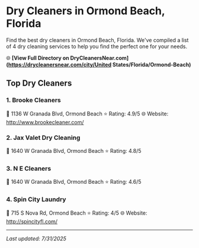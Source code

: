 # Dry Cleaners in Ormond Beach, Florida

Find the best dry cleaners in Ormond Beach, Florida. We've compiled a list of 4 dry cleaning services to help you find the perfect one for your needs.

🌐 **[View Full Directory on DryCleanersNear.com](https://drycleanersnear.com/city/United States/Florida/Ormond-Beach)**

## Top Dry Cleaners

### 1. Brooke Cleaners
📍 1136 W Granada Blvd, Ormond Beach
⭐ Rating: 4.9/5
🌐 Website: http://www.brookecleaner.com/

### 2. Jax Valet Dry Cleaning
📍 1640 W Granada Blvd, Ormond Beach
⭐ Rating: 4.8/5

### 3. N E Cleaners
📍 1640 W Granada Blvd, Ormond Beach
⭐ Rating: 4.6/5

### 4. Spin City Laundry
📍 715 S Nova Rd, Ormond Beach
⭐ Rating: 4/5
🌐 Website: http://spincityfl.com/


---

*Last updated: 7/31/2025*
